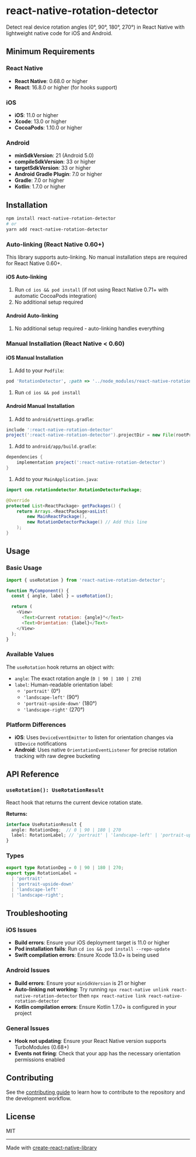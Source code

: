 # react-native-rotation-detector

Detect real device rotation angles (0°, 90°, 180°, 270°) in React Native with lightweight native code for iOS and Android.

## Minimum Requirements

### React Native

- **React Native**: 0.68.0 or higher
- **React**: 16.8.0 or higher (for hooks support)

### iOS

- **iOS**: 11.0 or higher
- **Xcode**: 13.0 or higher
- **CocoaPods**: 1.10.0 or higher

### Android

- **minSdkVersion**: 21 (Android 5.0)
- **compileSdkVersion**: 33 or higher
- **targetSdkVersion**: 33 or higher
- **Android Gradle Plugin**: 7.0 or higher
- **Gradle**: 7.0 or higher
- **Kotlin**: 1.7.0 or higher

## Installation

```sh
npm install react-native-rotation-detector
# or
yarn add react-native-rotation-detector
```

### Auto-linking (React Native 0.60+)

This library supports auto-linking. No manual installation steps are required for React Native 0.60+.

#### iOS Auto-linking

1. Run `cd ios && pod install` (if not using React Native 0.71+ with automatic CocoaPods integration)
1. No additional setup required

#### Android Auto-linking

1. No additional setup required - auto-linking handles everything

### Manual Installation (React Native < 0.60)

#### iOS Manual Installation

1. Add to your `Podfile`:

```ruby
pod 'RotationDetector', :path => '../node_modules/react-native-rotation-detector'
```

1. Run `cd ios && pod install`

#### Android Manual Installation

1. Add to `android/settings.gradle`:

```gradle
include ':react-native-rotation-detector'
project(':react-native-rotation-detector').projectDir = new File(rootProject.projectDir, '../node_modules/react-native-rotation-detector/android')
```

1. Add to `android/app/build.gradle`:

```gradle
dependencies {
    implementation project(':react-native-rotation-detector')
}
```

1. Add to your `MainApplication.java`:

```java
import com.rotationdetector.RotationDetectorPackage;

@Override
protected List<ReactPackage> getPackages() {
    return Arrays.<ReactPackage>asList(
        new MainReactPackage(),
        new RotationDetectorPackage() // Add this line
    );
}
```

## Usage

### Basic Usage

```js
import { useRotation } from 'react-native-rotation-detector';

function MyComponent() {
  const { angle, label } = useRotation();

  return (
    <View>
      <Text>Current rotation: {angle}°</Text>
      <Text>Orientation: {label}</Text>
    </View>
  );
}
```

### Available Values

The `useRotation` hook returns an object with:

- `angle`: The exact rotation angle (`0 | 90 | 180 | 270`)
- `label`: Human-readable orientation label:
  - `'portrait'` (0°)
  - `'landscape-left'` (90°)
  - `'portrait-upside-down'` (180°)
  - `'landscape-right'` (270°)

### Platform Differences

- **iOS**: Uses `DeviceEventEmitter` to listen for orientation changes via `UIDevice` notifications
- **Android**: Uses native `OrientationEventListener` for precise rotation tracking with raw degree bucketing

## API Reference

### `useRotation(): UseRotationResult`

React hook that returns the current device rotation state.

**Returns:**

```typescript
interface UseRotationResult {
  angle: RotationDeg;  // 0 | 90 | 180 | 270
  label: RotationLabel; // 'portrait' | 'landscape-left' | 'portrait-upside-down' | 'landscape-right'
}
```

### Types

```typescript
export type RotationDeg = 0 | 90 | 180 | 270;
export type RotationLabel =
  | 'portrait'
  | 'portrait-upside-down'
  | 'landscape-left'
  | 'landscape-right';
```

## Troubleshooting

### iOS Issues

- **Build errors**: Ensure your iOS deployment target is 11.0 or higher
- **Pod installation fails**: Run `cd ios && pod install --repo-update`
- **Swift compilation errors**: Ensure Xcode 13.0+ is being used

### Android Issues

- **Build errors**: Ensure your `minSdkVersion` is 21 or higher
- **Auto-linking not working**: Try running `npx react-native unlink react-native-rotation-detector` then `npx react-native link react-native-rotation-detector`
- **Kotlin compilation errors**: Ensure Kotlin 1.7.0+ is configured in your project

### General Issues

- **Hook not updating**: Ensure your React Native version supports TurboModules (0.68+)
- **Events not firing**: Check that your app has the necessary orientation permissions enabled

## Contributing

See the [contributing guide](CONTRIBUTING.md) to learn how to contribute to the repository and the development workflow.

## License

MIT

---

Made with [create-react-native-library](https://github.com/callstack/react-native-builder-bob)
